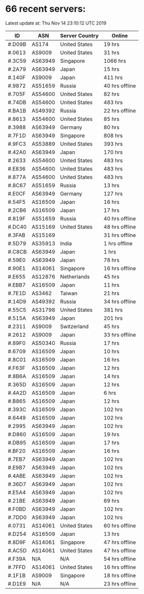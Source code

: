 # 66 recent servers:

Latest update at: Thu Nov 14 23:10:12 UTC 2019

| ID | ASN | Server Country | Online |
| -- | --- | -------------- | ------ |
| #.D09B | AS174 | United States | 19 hrs |
| #.0613 | AS9009 | United States | 31 hrs |
| #.3C59 | AS63949 | Singapore | 1066 hrs |
| #.2A79 | AS63949 | Japan | 15 hrs |
| #.140F | AS9009 | Japan | 411 hrs |
| #.9872 | AS51659 | Russia | 40 hrs offline |
| #.705F | AS54600 | United States | 82 hrs |
| #.74DB | AS54600 | United States | 483 hrs |
| #.BA1B | AS49392 | Russia | 22 hrs offline |
| #.8613 | AS54600 | United States | 85 hrs |
| #.3988 | AS63949 | Germany | 80 hrs |
| #.7F1D | AS63949 | Singapore | 808 hrs |
| #.9FC3 | AS53889 | United States | 393 hrs |
| #.42A0 | AS63949 | Japan | 170 hrs |
| #.2633 | AS54600 | United States | 483 hrs |
| #.E836 | AS54600 | United States | 483 hrs |
| #.877A | AS54600 | United States | 483 hrs |
| #.8C67 | AS51659 | Russia | 13 hrs |
| #.E0CF | AS63949 | Germany | 127 hrs |
| #.54F5 | AS16509 | Japan | 16 hrs |
| #.2CB6 | AS16509 | Japan | 17 hrs |
| #.819F | AS51659 | Russia | 40 hrs offline |
| #.DC40 | AS15169 | United States | 48 hrs offline |
| #.3FAB | AS15169 |  | 31 hrs offline |
| #.5D79 | AS35913 | India | 1 hrs offline |
| #.C8CB | AS63949 | Japan | 1 hrs |
| #.59E0 | AS63949 | Japan | 78 hrs |
| #.90E1 | AS14061 | Singapore | 16 hrs offline |
| #.E655 | AS12876 | Netherlands | 45 hrs |
| #.EBB7 | AS16509 | Japan | 11 hrs |
| #.7E1D | AS3462 | Taiwan | 21 hrs |
| #.14D9 | AS49392 | Russia | 34 hrs offline |
| #.55C5 | AS31798 | United States | 381 hrs |
| #.515A | AS63949 | Japan | 201 hrs |
| #.2311 | AS9009 | Switzerland | 45 hrs |
| #.2612 | AS9009 | Japan | 33 hrs offline |
| #.89F0 | AS50340 | Russia | 17 hrs |
| #.6709 | AS16509 | Japan | 10 hrs |
| #.8C01 | AS16509 | Japan | 16 hrs |
| #.F63F | AS16509 | Japan | 12 hrs |
| #.8B6A | AS16509 | Japan | 14 hrs |
| #.365D | AS16509 | Japan | 12 hrs |
| #.4A2D | AS16509 | Japan | 6 hrs |
| #.B865 | AS16509 | Japan | 12 hrs |
| #.393C | AS16509 | Japan | 102 hrs |
| #.6449 | AS16509 | Japan | 102 hrs |
| #.2995 | AS63949 | Japan | 102 hrs |
| #.D860 | AS16509 | Japan | 19 hrs |
| #.DB95 | AS16509 | Japan | 17 hrs |
| #.BF20 | AS16509 | Japan | 16 hrs |
| #.7EB7 | AS63949 | Japan | 102 hrs |
| #.E9B7 | AS63949 | Japan | 102 hrs |
| #.4ABE | AS63949 | Japan | 102 hrs |
| #.36D7 | AS63949 | Japan | 102 hrs |
| #.E5A4 | AS63949 | Japan | 102 hrs |
| #.21BE | AS63949 | Japan | 69 hrs |
| #.F0BD | AS63949 | Japan | 102 hrs |
| #.7DD0 | AS63949 | Japan | 102 hrs |
| #.0731 | AS14061 | United States | 60 hrs offline |
| #.D254 | AS16509 | Japan | 13 hrs |
| #.8D9F | AS14061 | Singapore | 47 hrs offline |
| #.AC5D | AS14061 | United States | 47 hrs offline |
| #.F39A | N/A | N/A | 54 hrs offline |
| #.7FFD | AS14061 | United States | 16 hrs offline |
| #.1F1B | AS9009 | Singapore | 18 hrs offline |
| #.D1E9 | N/A | N/A | 23 hrs offline |

